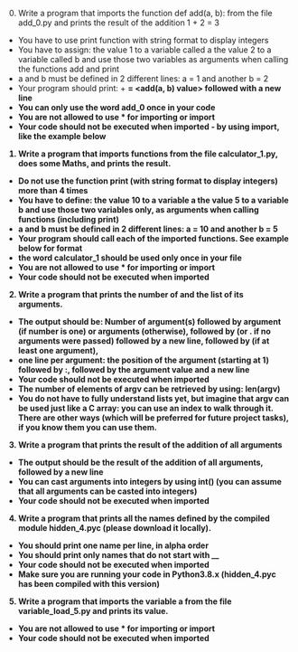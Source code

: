 0. Write a program that imports the function def add(a, b): from the file add_0.py and prints the result of the addition 1 + 2 = 3
- You have to use print function with string format to display integers
- You have to assign:
the value 1 to a variable called a
the value 2 to a variable called b
and use those two variables as arguments when calling the functions add and print
- a and b must be defined in 2 different lines: a = 1 and another b = 2
- Your program should print: <a value> + <b value> = <add(a, b) value> followed with a new line
- You can only use the word add_0 once in your code
- You are not allowed to use * for importing or __import__
- Your code should not be executed when imported - by using __import__, like the example below

1. Write a program that imports functions from the file calculator_1.py, does some Maths, and prints the result.
- Do not use the function print (with string format to display integers) more than 4 times
- You have to define:
the value 10 to a variable a
the value 5 to a variable b
and use those two variables only, as arguments when calling functions (including print)
- a and b must be defined in 2 different lines: a = 10 and another b = 5
- Your program should call each of the imported functions. See example below for format
- the word calculator_1 should be used only once in your file
- You are not allowed to use * for importing or __import__
- Your code should not be executed when imported

2. Write a program that prints the number of and the list of its arguments.
- The output should be:
Number of argument(s) followed by argument (if number is one) or arguments (otherwise), followed by
(or . if no arguments were passed) followed by
a new line, followed by (if at least one argument),
- one line per argument:
the position of the argument (starting at 1) followed by :, followed by the argument value and a new line
- Your code should not be executed when imported
- The number of elements of argv can be retrieved by using: len(argv)
- You do not have to fully understand lists yet, but imagine that argv can be used just like a C array: you can use an index to walk through it. There are other ways (which will be preferred for future project tasks), if you know them you can use them.

3. Write a program that prints the result of the addition of all arguments
- The output should be the result of the addition of all arguments, followed by a new line
- You can cast arguments into integers by using int() (you can assume that all arguments can be casted into integers)
- Your code should not be executed when imported

4. Write a program that prints all the names defined by the compiled module hidden_4.pyc (please download it locally).
- You should print one name per line, in alpha order
- You should print only names that do not start with __
- Your code should not be executed when imported
- Make sure you are running your code in Python3.8.x (hidden_4.pyc has been compiled with this version)

5. Write a program that imports the variable a from the file variable_load_5.py and prints its value.
- You are not allowed to use * for importing or __import__
- Your code should not be executed when imported


